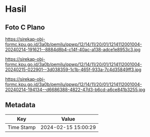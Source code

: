 # Hasil

## Foto C Plano

https://sirekap-obj-formc.kpu.go.id/3a0b/pemilu/ppwp/12/14/11/20/01/1214112001004-20240214-191621--8884d8b4-c14f-40ac-a138-adce1e8953c3.jpg

https://sirekap-obj-formc.kpu.go.id/3a0b/pemilu/ppwp/12/14/11/20/01/1214112001004-20240215-022901--3d038359-1c1b-465f-933a-7c4d35849ff3.jpg

https://sirekap-obj-formc.kpu.go.id/3a0b/pemilu/ppwp/12/14/11/20/01/1214112001004-20240214-194134--d6686388-4822-47d3-b6cd-a6ce841b3255.jpg


## Metadata

| Key        | Value               |
| ---------- | ------------------- |
| Time Stamp | 2024-02-15 15:00:29 |



